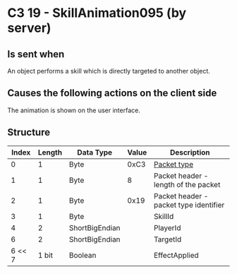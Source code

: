 # C3 19 - SkillAnimation095 (by server)

## Is sent when

An object performs a skill which is directly targeted to another object.

## Causes the following actions on the client side

The animation is shown on the user interface.

## Structure

| Index | Length | Data Type | Value | Description |
|-------|--------|-----------|-------|-------------|
| 0 | 1 |   Byte   | 0xC3  | [Packet type](PacketTypes.md) |
| 1 | 1 |    Byte   |   8   | Packet header - length of the packet |
| 2 | 1 |    Byte   | 0x19  | Packet header - packet type identifier |
| 3 | 1 | Byte |  | SkillId |
| 4 | 2 | ShortBigEndian |  | PlayerId |
| 6 | 2 | ShortBigEndian |  | TargetId |
| 6 << 7 | 1 bit | Boolean |  | EffectApplied |